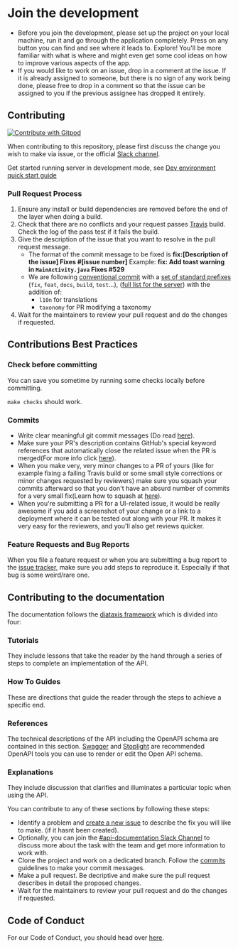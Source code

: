 # Join the development

* Before you join the development, please set up the project on your local machine, run it and go through the application completely. Press on any button you can find and see where it leads to. Explore! You'll be more familiar with what is where and might even get some cool ideas on how to improve various aspects of the app.
* If you would like to work on an issue, drop in a comment at the issue. If it is already assigned to someone, but there is no sign of any work being done, please free to drop in a comment so that the issue can be assigned to you if the previous assignee has dropped it entirely.

## Contributing

[![Contribute with Gitpod](https://img.shields.io/badge/Contribute%20with-Gitpod-908a85?logo=gitpod)](https://gitpod.io/#https://github.com/openfoodfacts/openfoodfacts-server)

When contributing to this repository, please first discuss the change you wish to make via issue, or the official [Slack channel](https://openfoodfacts.slack.com/).


Get started running server in development mode, see [Dev environment quick start guide](./docs/dev/how-to-quick-start-guide.md)

### Pull Request Process

1. Ensure any install or build dependencies are removed before the end of the layer when doing a build.
2. Check that there are no conflicts and your request passes [Travis](https://travis-ci.org) build. Check the log of the pass test if it fails the build.
3. Give the description of the issue that you want to resolve in the pull request message.
   * The format of the commit message to be fixed is
     **fix:[Description of the issue] Fixes #[issue number]**
     Example: **fix: Add toast warning in `MainActivity.java` Fixes #529**
   * We are following [conventional commit](https://www.conventionalcommits.org/en/v1.0.0-beta.2/)
     with a [set of standard prefixes](https://github.com/commitizen/conventional-commit-types/blob/master/index.json)
     (`fix`, `feat`, `docs`, `build`, `test`…), ([full list for the server](https://github.com/openfoodfacts/openfoodfacts-server/blob/main/.github/workflows/semantic-pr.yml))
     with the addition of:
     * `l10n` for translations
     * `taxonomy` for PR modifying a taxonomy
5. Wait for the maintainers to review your pull request and do the changes if requested.

## Contributions Best Practices

### Check before committing

You can save you sometime by running some checks locally before committing.

`make checks` should work.

### Commits

* Write clear meaningful git commit messages (Do read [here](https://chris.beams.io/posts/git-commit/)).
* Make sure your PR's description contains GitHub's special keyword references that automatically close the related issue when the PR is merged(For more info click [here](https://github.com/blog/1506-closing-issues-via-pull-requests)).
* When you make very, very minor changes to a PR of yours (like for example fixing a failing Travis build or some small style corrections or minor changes requested by reviewers) make sure you squash your commits afterward so that you don't have an absurd number of commits for a very small fix(Learn how to squash at [here](https://davidwalsh.name/squash-commits-git)).
* When you're submitting a PR for a UI-related issue, it would be really awesome if you add a screenshot of your change or a link to a deployment where it can be tested out along with your PR. It makes it very easy for the reviewers, and you'll also get reviews quicker.

### Feature Requests and Bug Reports

When you file a feature request or when you are submitting a bug report to the [issue tracker](https://github.com/openfoodfacts/openfoodfacts-server/issues), make sure you add steps to reproduce it. Especially if that bug is some weird/rare one.

## Contributing to the documentation

The documentation follows the [diataxis framework](https://diataxis.fr/) which is divided into four:

### Tutorials

They include lessons that take the reader by the hand through a series of steps to complete an implementation of the API.

### How To Guides

These are directions that guide the reader through the steps to achieve a specific end.

### References

The technical descriptions of the API including the OpenAPI schema are contained in this section. [Swagger](https://swagger.io/) and [Stoplight](https://stoplight.io/) are recommended OpenAPI tools you can use to render or edit the Open API schema.

### Explanations

They include discussion that clarifies and illuminates a particular topic when using the API.

<!-- Add links to docs for all the sections and make these sections more detailed -->

You can contribute to any of these sections by following these steps:

* Identify a problem and [create a new issue](https://github.com/openfoodfacts/openfoodfacts-server/issues/new) to describe the fix you will like to make. (if it hasnt been created).
* Optionally, you can join the [#api-documentation Slack Channel]( https://slack.openfoodfacts.org/) to discuss more about the task with the team and get more information to work with.
* Clone the project and work on a dedicated branch. Follow the [commits](#commits) guidelines to make your commit messages.
* Make a pull request. Be decriptive and make sure the pull request describes in detail the proposed changes.
* Wait for the maintainers to review your pull request and do the changes if requested.

## Code of Conduct

For our Code of Conduct, you should head over [here](https://wiki.openfoodfacts.org/Code_of_conduct).
